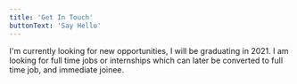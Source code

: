 ```yaml
---
title: 'Get In Touch'
buttonText: 'Say Hello'
---
```


I'm currently looking for new opportunities, I will be graduating in 2021. I am looking for full time jobs or internships which can later be converted to full time job, and immediate joinee.